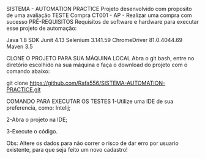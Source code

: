 SISTEMA - AUTOMATION PRACTICE
Projeto desenvolvido com proposito de uma avaliação
TESTE
Compra
CT001 - AP - Realizar uma compra com sucesso
PRÉ-REQUISITOS
Requisitos de software e hardware para executar esse projeto de automação:

Java 1.8 SDK
Junit 4.13
Selenium 3.141.59
ChromeDriver 81.0.4044.69
Maven 3.5

CLONE O PROJETO PARA SUA MÁQUINA LOCAL
Abra o git bash, entre no diretório escolhido na sua máquina e faça o download do projeto com o comando abaixo:

git clone https://github.com/Rafa556/SISTEMA-AUTOMATION-PRACTICE.git

COMANDO PARA EXECUTAR OS TESTES
1-Utilize uma IDE de sua preferencia, como: Intelij;

2-Abra o projeto na IDE;

3-Execute o código.

Obs: Altere os dados para não correr o risco de dar erro por usuario existente, para que seja feito um novo cadastro!
